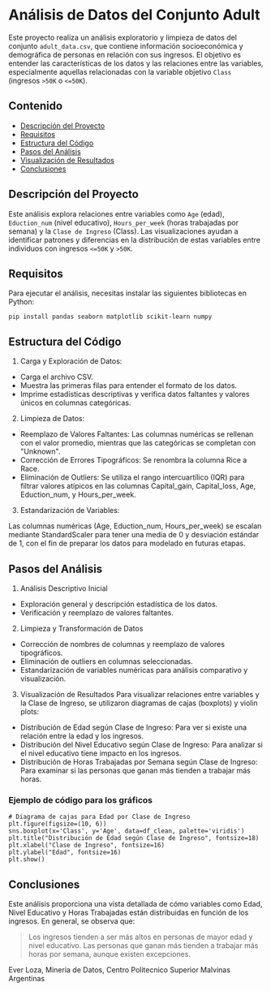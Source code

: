 # Análisis de Datos del Conjunto Adult

Este proyecto realiza un análisis exploratorio y limpieza de datos del conjunto `adult_data.csv`, que contiene información socioeconómica y demográfica de personas en relación con sus ingresos. El objetivo es entender las características de los datos y las relaciones entre las variables, especialmente aquellas relacionadas con la variable objetivo `Class` (ingresos `>50K` o `<=50K`).

## Contenido

- [Descripción del Proyecto](#descripción-del-proyecto)
- [Requisitos](#requisitos)
- [Estructura del Código](#estructura-del-código)
- [Pasos del Análisis](#pasos-del-análisis)
- [Visualización de Resultados](#visualización-de-resultados)
- [Conclusiones](#conclusiones)

## Descripción del Proyecto

Este análisis explora relaciones entre variables como `Age` (edad), `Eduction_num` (nivel educativo), `Hours_per_week` (horas trabajadas por semana) y la `Clase de Ingreso` (Class). Las visualizaciones ayudan a identificar patrones y diferencias en la distribución de estas variables entre individuos con ingresos `<=50K` y `>50K`.

## Requisitos

Para ejecutar el análisis, necesitas instalar las siguientes bibliotecas en Python:

```
pip install pandas seaborn matplotlib scikit-learn numpy
```

## Estructura del Código
1. Carga y Exploración de Datos:

- Carga el archivo CSV.
- Muestra las primeras filas para entender el formato de los datos.
- Imprime estadísticas descriptivas y verifica datos faltantes y valores únicos en columnas categóricas.
  
2. Limpieza de Datos:

- Reemplazo de Valores Faltantes: Las columnas numéricas se rellenan con el valor promedio, mientras que las categóricas se completan con "Unknown".
- Corrección de Errores Tipográficos: Se renombra la columna Rice a Race.
- Eliminación de Outliers: Se utiliza el rango intercuartílico (IQR) para filtrar valores atípicos en las columnas Capital_gain, Capital_loss, Age, Eduction_num, y Hours_per_week.

3. Estandarización de Variables:

Las columnas numéricas (Age, Eduction_num, Hours_per_week) se escalan mediante StandardScaler para tener una media de 0 y desviación estándar de 1, con el fin de preparar los datos para modelado en futuras etapas.

## Pasos del Análisis
1. Análisis Descriptivo Inicial
- Exploración general y descripción estadística de los datos.
- Verificación y reemplazo de valores faltantes.
  
2. Limpieza y Transformación de Datos
- Corrección de nombres de columnas y reemplazo de valores tipográficos.
- Eliminación de outliers en columnas seleccionadas.
- Estandarización de variables numéricas para análisis comparativo y visualización.
  
3. Visualización de Resultados
Para visualizar relaciones entre variables y la Clase de Ingreso, se utilizaron diagramas de cajas (boxplots) y violin plots:

- Distribución de Edad según Clase de Ingreso: Para ver si existe una relación entre la edad y los ingresos.
- Distribución del Nivel Educativo según Clase de Ingreso: Para analizar si el nivel educativo tiene impacto en los ingresos.
- Distribución de Horas Trabajadas por Semana según Clase de Ingreso: Para examinar si las personas que ganan más tienden a trabajar más horas.
  
### Ejemplo de código para los gráficos
```
# Diagrama de cajas para Edad por Clase de Ingreso
plt.figure(figsize=(10, 6))
sns.boxplot(x='Class', y='Age', data=df_clean, palette='viridis')
plt.title("Distribución de Edad según Clase de Ingreso", fontsize=18)
plt.xlabel("Clase de Ingreso", fontsize=16)
plt.ylabel("Edad", fontsize=16)
plt.show()
```

## Conclusiones
Este análisis proporciona una vista detallada de cómo variables como Edad, Nivel Educativo y Horas Trabajadas están distribuidas en función de los ingresos. En general, se observa que:

>Los ingresos tienden a ser más altos en personas de mayor edad y nivel educativo.
Las personas que ganan más tienden a trabajar más horas por semana, aunque existen excepciones.

Ever Loza, Mineria de Datos, Centro Politecnico Superior Malvinas Argentinas